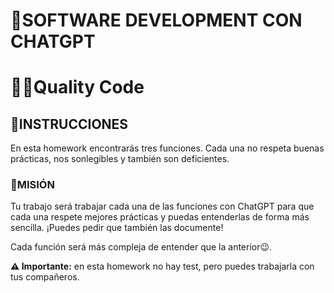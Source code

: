 # **🤖SOFTWARE DEVELOPMENT CON CHATGPT**

# **🧑‍💻Quality Code**

## **📄INSTRUCCIONES**

En esta homework encontrarás tres funciones. Cada una no respeta buenas prácticas, nos sonlegibles y también son deficientes.

### **🎯MISIÓN**

Tu trabajo será trabajar cada una de las funciones con ChatGPT para que cada una respete mejores prácticas y puedas entenderlas de forma más sencilla. ¡Puedes pedir que también las documente!

Cada función será más compleja de entender que la anterior😉.

**⚠️ Importante:** en esta homework no hay test, pero puedes trabajarla con tus compañeros.
